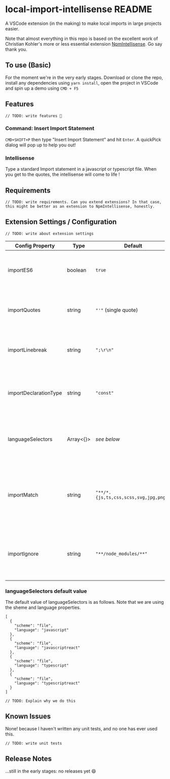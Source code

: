 # local-import-intellisense README

A VSCode extension (in the making) to make local imports in large projects easier.

Note that almost everything in this repo is based on the excellent work of Christian Kohler's more or less essential extension [NpmIntellisense](https://github.com/ChristianKohler/NpmIntellisense). Go say thank you.

## To use (Basic)

For the moment we're in the very early stages. Download or clone the repo, install any dependencies using `yarn install`, open the project in VSCode and spin up a demo using `CMD + F5`

## Features

`// TODO: write features 👀`

### Command: Insert Import Statement

`CMD+SHIFT+P` then type "Insert Import Statement" and hit `Enter`. A quickPick dialog will pop up to help you out!

### Intellisense

Type a standard Import statement in a javascript or typescript file. When you get to the quotes, the intellisense will come to life !

## Requirements

`// TODO: write requirements. Can you extend extensions? In that case, this might be better as an extension to NpmIntellisense, honestly.`

## Extension Settings / Configuration

`// TODO: write about extension settings`

| Config Property       | Type      | Default                               | Description                                                                                           |
| --------------------- | --------- | ------------------------------------- | ----------------------------------------------------------------------------------------------------- |
| importES6             | boolean   | `true`                                | For import command. Use import statements instead of require()                                        |
| importQuotes          | string    | `"'"` (single quote)                  | For import command. The type of quotes to use in the snippet                                          |
| importLinebreak       | string    | `";\r\n"`                             | For import command. The linebreak used after the snippet                                              |
| importDeclarationType | string    | `"const"`                             | For import command. The declaration type used for require()                                           |
| languageSelectors     | Array<{}> | _see below_                           | In what kind of files should local import intellisense do its magic ?                                 |
| importMatch           | string    | `"**/*.{js,ts,css,scss,svg,jpg,png}"` | What is the GlobPattern that local import intellisense should use to find local files to import from? |
| importIgnore          | string    | `"**/node_modules/**"`                | What is the GlobPattern that local import intellisense should use to ignore imports?                  |

### languageSelectors default value

The default value of languageSelectors is as follows. Note that we are using the sheme and language properties.

```
[
  {
    "scheme": "file",
    "language": "javascript"
  },
  {
    "scheme": "file",
    "language": "javascriptreact"
  },
  {
    "scheme": "file",
    "language": "typescript"
  },
  {
    "scheme": "file",
    "language": "typescriptreact"
  }
]
```

`// TODO: Explain why we do this`

## Known Issues

None! because I haven't written any unit tests, and no one has ever used this.

`// TODO: write unit tests`

## Release Notes

...still in the early stages: no releases yet 😄
